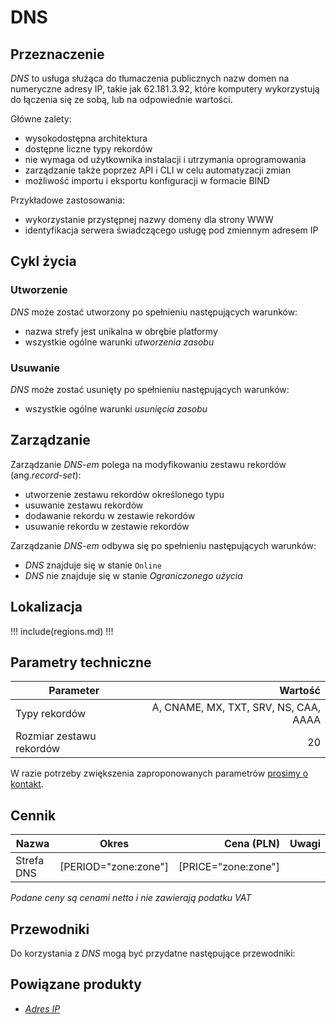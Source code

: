 # DNS

## Przeznaczenie

*DNS* to usługa służąca do tłumaczenia publicznych nazw domen na numeryczne adresy IP, takie jak 62.181.3.92, które komputery wykorzystują do łączenia się ze sobą, lub na odpowiednie wartości.

Główne zalety:

 * wysokodostępna architektura
 * dostępne liczne typy rekordów
 * nie wymaga od użytkownika instalacji i utrzymania oprogramowania
 * zarządzanie także poprzez API i CLI w celu automatyzacji zmian
 * możliwość importu i eksportu konfiguracji w formacie BIND

Przykładowe zastosowania:

 * wykorzystanie przystępnej nazwy domeny dla strony WWW
 * identyfikacja serwera świadczącego usługę pod zmiennym adresem IP

## Cykl życia

### Utworzenie

*DNS* może zostać utworzony po spełnieniu następujących warunków:

 * nazwa strefy jest unikalna w obrębie platformy
 * wszystkie ogólne warunki *utworzenia zasobu*

### Usuwanie

*DNS* może zostać usunięty po spełnieniu następujących warunków:

 * wszystkie ogólne warunki *usunięcia zasobu*

## Zarządzanie

Zarządzanie *DNS-em* polega na modyfikowaniu zestawu rekordów (ang.*record-set*):

 * utworzenie zestawu rekordów określonego typu
 * usuwanie zestawu rekordów
 * dodawanie rekordu w zestawie rekordów
 * usuwanie rekordu w zestawie rekordów

Zarządzanie *DNS-em* odbywa się po spełnieniu następujących warunków:

 * *DNS* znajduje się w stanie ```Online```
 * *DNS* nie znajduje się w stanie *Ograniczonego użycia*

## Lokalizacja

!!! include(regions.md) !!!

## Parametry techniczne

Parameter                | Wartość
------------------------ | -------------------------------------:
Typy rekordów            |  A, CNAME, MX, TXT, SRV, NS, CAA, AAAA
Rozmiar zestawu rekordów |                                     20

W razie potrzeby zwiększenia zaproponowanych parametrów [prosimy o kontakt](/about-us/contact.md).

## Cennik

Nazwa         | Okres                | Cena (PLN)            | Uwagi
------------- | :------------------: | --------------------: | :------
Strefa DNS    | [PERIOD="zone:zone"] | [PRICE="zone:zone"]   |

*Podane ceny są cenami netto i nie zawierają podatku VAT*

<!--
Transfer is not availabe due following reason:
- security restriction of creating subzones
-->

## Przewodniki

Do korzystania z *DNS* mogą być przydatne następujące przewodniki:

<PageList path_re="guide/networking/dns/"/>

## Powiązane produkty

 * *[Adres IP](/resource/networking/ip-address.md)*